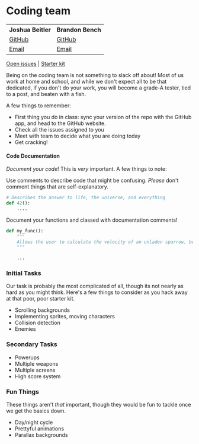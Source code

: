 # Coding team

<table>
<tr>
  <th>Joshua Beitler</th>
  <th>Brandon Bench</th>
</tr>
<tr>
  <td><a href="https://github.com/joshbeitler">GitHub</a></td>
  <td><a href="https://github.com/benchlord">GitHub</a></td>
</tr>
<tr>
  <td><a href="mailto://joshbeitler@gmail.com">Email</a></td>
  <td><a href="mailto://benchlord@gmail.com">Email</a></td>
</tr>
</table>

[Open issues](https://github.com/alveyworld-dev/game/issues?state=open) | [Starter kit](https://github.com/alveyworld-dev/starterkit)

Being on the coding team is not something to slack off about! Most of us work at home and school, and while we don't expect all to be that dedicated, if you don't do your work, you will become a grade-A tester, tied to a post, and beaten with a fish.

A few things to remember:
* First thing you do in class: sync your version of the repo with the GitHub app, and head to the GitHub website.
* Check all the issues assigned to you
* Meet with team to decide what you are doing today
* Get cracking!

#### Code Documentation
_Document your code_!  This is _very_ important.  A few things to note:

 Use comments to describe code that might be confusing.  _Please_ don't comment things that are self-explanatory.
```python
# Describes the answer to life, the universe, and everything
def 42():
    ....
```
 Document your functions and classed with documentation comments!
```python
def my_func():
    """
    Allows the user to calculate the velocity of an unladen sparrow, be it European or African.
    """

    ...
```

### Initial Tasks
Our task is probably the most complicated of all, though its not nearly as hard as you might think.  Here's a few things to consider as you hack away at that poor, poor starter kit.
* Scrolling backgrounds
* Implementing sprites, moving characters
* Collision detection
* Enemies

### Secondary Tasks
* Powerups
* Multiple weapons
* Multiple screens
* High score system

### Fun Things
These things aren't _that_ important, though they would be fun to tackle once we get the basics down.
* Day/night cycle
* Prettyful animations
* Parallax backgrounds
